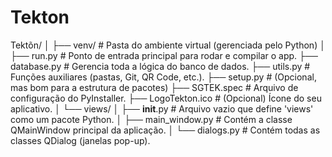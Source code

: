 # Tekton

Tektõn/
│
├── venv/                 # Pasta do ambiente virtual (gerenciada pelo Python)
│
├── run.py                # Ponto de entrada principal para rodar e compilar o app.
├── database.py           # Gerencia toda a lógica do banco de dados.
├── utils.py              # Funções auxiliares (pastas, Git, QR Code, etc.).
├── setup.py              # (Opcional, mas bom para a estrutura de pacotes)
├── SGTEK.spec            # Arquivo de configuração do PyInstaller.
├── LogoTekton.ico        # (Opcional) Ícone do seu aplicativo.
│
└── views/
    │
    ├── __init__.py       # Arquivo vazio que define 'views' como um pacote Python.
    │
    ├── main_window.py    # Contém a classe QMainWindow principal da aplicação.
    │
    └── dialogs.py        # Contém todas as classes QDialog (janelas pop-up).
